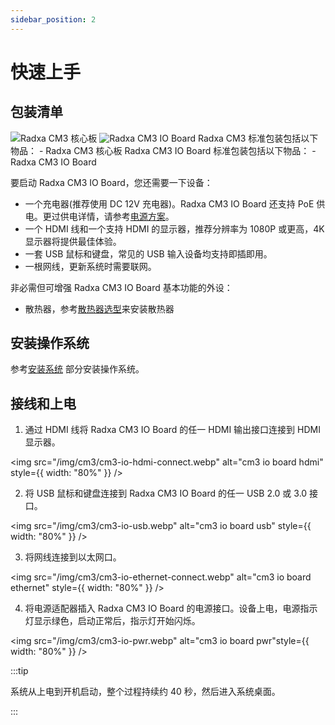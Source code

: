 ```yaml
---
sidebar_position: 2
---
```


# 快速上手

## 包装清单

<Tabs queryString="versions">
    <TabItem value="Radxa CM3 核心板">
        <img src="/img/cm3/cm3-package.webp" alt="Radxa CM3 核心板" style={{ width: "80%" }} />
    </TabItem>
    <TabItem value="Radxa CM3 IO Board">
        <img src="/img/cm3/cm3-io-package.webp" alt="Radxa CM3 IO Board" style={{ width: "80%" }} />
    </TabItem>
</Tabs>

<Tabs queryString="versions">
    <TabItem value="Radxa CM3 核心板">
        Radxa CM3 标准包装包括以下物品：
            - Radxa CM3 核心板
    </TabItem>
    <TabItem value="Radxa CM3 IO Board">
        Radxa CM3 IO Board 标准包装包括以下物品：
            - Radxa CM3 IO Board
    </TabItem>
</Tabs>

要启动 Radxa CM3 IO Board，您还需要一下设备：

- 一个充电器(推荐使用 DC 12V 充电器)。Radxa CM3 IO Board 还支持 PoE 供电。更过供电详情，请参考[电源方案](./power-supply)。
- 一个 HDMI 线和一个支持 HDMI 的显示器，推荐分辨率为 1080P 或更高，4K 显示器将提供最佳体验。
- 一套 USB 鼠标和键盘，常见的 USB 输入设备均支持即插即用。
- 一根网线，更新系统时需要联网。

非必需但可增强 Radxa CM3 IO Board 基本功能的外设：

- 散热器，参考[散热器选型](./interface-usage/fan)来安装散热器

## 安装操作系统

参考[安装系统](./install-os/) 部分安装操作系统。

## 接线和上电

1. 通过 HDMI 线将 Radxa CM3 IO Board 的任一 HDMI 输出接口连接到 HDMI 显示器。

<img src="/img/cm3/cm3-io-hdmi-connect.webp" alt="cm3 io board hdmi" style={{ width: "80%" }}  />

2. 将 USB 鼠标和键盘连接到 Radxa CM3 IO Board 的任一 USB 2.0 或 3.0 接口。

<img src="/img/cm3/cm3-io-usb.webp" alt="cm3 io board usb" style={{ width: "80%" }} />

3. 将网线连接到以太网口。

<img src="/img/cm3/cm3-io-ethernet-connect.webp" alt="cm3 io board ethernet" style={{ width: "80%" }}  />

4. 将电源适配器插入 Radxa CM3 IO Board 的电源接口。设备上电，电源指示灯显示绿色，启动正常后，指示灯开始闪烁。

<img src="/img/cm3/cm3-io-pwr.webp" alt="cm3 io board pwr"style={{ width: "80%" }} />

:::tip

系统从上电到开机启动，整个过程持续约 40 秒，然后进入系统桌面。

:::
